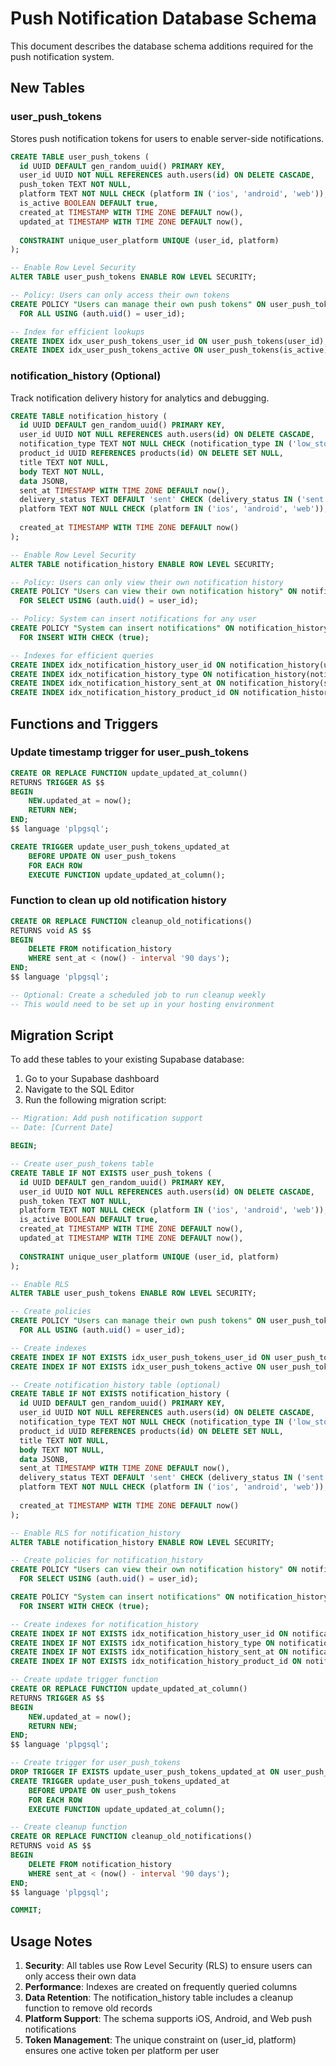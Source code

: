 # Push Notification Database Schema

This document describes the database schema additions required for the push notification system.

## New Tables

### user_push_tokens
Stores push notification tokens for users to enable server-side notifications.

```sql
CREATE TABLE user_push_tokens (
  id UUID DEFAULT gen_random_uuid() PRIMARY KEY,
  user_id UUID NOT NULL REFERENCES auth.users(id) ON DELETE CASCADE,
  push_token TEXT NOT NULL,
  platform TEXT NOT NULL CHECK (platform IN ('ios', 'android', 'web')),
  is_active BOOLEAN DEFAULT true,
  created_at TIMESTAMP WITH TIME ZONE DEFAULT now(),
  updated_at TIMESTAMP WITH TIME ZONE DEFAULT now(),
  
  CONSTRAINT unique_user_platform UNIQUE (user_id, platform)
);

-- Enable Row Level Security
ALTER TABLE user_push_tokens ENABLE ROW LEVEL SECURITY;

-- Policy: Users can only access their own tokens
CREATE POLICY "Users can manage their own push tokens" ON user_push_tokens
  FOR ALL USING (auth.uid() = user_id);

-- Index for efficient lookups
CREATE INDEX idx_user_push_tokens_user_id ON user_push_tokens(user_id);
CREATE INDEX idx_user_push_tokens_active ON user_push_tokens(is_active) WHERE is_active = true;
```

### notification_history (Optional)
Track notification delivery history for analytics and debugging.

```sql
CREATE TABLE notification_history (
  id UUID DEFAULT gen_random_uuid() PRIMARY KEY,
  user_id UUID NOT NULL REFERENCES auth.users(id) ON DELETE CASCADE,
  notification_type TEXT NOT NULL CHECK (notification_type IN ('low_stock', 'out_of_stock', 'urgent_message')),
  product_id UUID REFERENCES products(id) ON DELETE SET NULL,
  title TEXT NOT NULL,
  body TEXT NOT NULL,
  data JSONB,
  sent_at TIMESTAMP WITH TIME ZONE DEFAULT now(),
  delivery_status TEXT DEFAULT 'sent' CHECK (delivery_status IN ('sent', 'delivered', 'failed')),
  platform TEXT NOT NULL CHECK (platform IN ('ios', 'android', 'web')),
  
  created_at TIMESTAMP WITH TIME ZONE DEFAULT now()
);

-- Enable Row Level Security
ALTER TABLE notification_history ENABLE ROW LEVEL SECURITY;

-- Policy: Users can only view their own notification history
CREATE POLICY "Users can view their own notification history" ON notification_history
  FOR SELECT USING (auth.uid() = user_id);

-- Policy: System can insert notifications for any user
CREATE POLICY "System can insert notifications" ON notification_history
  FOR INSERT WITH CHECK (true);

-- Indexes for efficient queries
CREATE INDEX idx_notification_history_user_id ON notification_history(user_id);
CREATE INDEX idx_notification_history_type ON notification_history(notification_type);
CREATE INDEX idx_notification_history_sent_at ON notification_history(sent_at);
CREATE INDEX idx_notification_history_product_id ON notification_history(product_id) WHERE product_id IS NOT NULL;
```

## Functions and Triggers

### Update timestamp trigger for user_push_tokens
```sql
CREATE OR REPLACE FUNCTION update_updated_at_column()
RETURNS TRIGGER AS $$
BEGIN
    NEW.updated_at = now();
    RETURN NEW;
END;
$$ language 'plpgsql';

CREATE TRIGGER update_user_push_tokens_updated_at 
    BEFORE UPDATE ON user_push_tokens 
    FOR EACH ROW 
    EXECUTE FUNCTION update_updated_at_column();
```

### Function to clean up old notification history
```sql
CREATE OR REPLACE FUNCTION cleanup_old_notifications()
RETURNS void AS $$
BEGIN
    DELETE FROM notification_history 
    WHERE sent_at < (now() - interval '90 days');
END;
$$ language 'plpgsql';

-- Optional: Create a scheduled job to run cleanup weekly
-- This would need to be set up in your hosting environment
```

## Migration Script

To add these tables to your existing Supabase database:

1. Go to your Supabase dashboard
2. Navigate to the SQL Editor
3. Run the following migration script:

```sql
-- Migration: Add push notification support
-- Date: [Current Date]

BEGIN;

-- Create user_push_tokens table
CREATE TABLE IF NOT EXISTS user_push_tokens (
  id UUID DEFAULT gen_random_uuid() PRIMARY KEY,
  user_id UUID NOT NULL REFERENCES auth.users(id) ON DELETE CASCADE,
  push_token TEXT NOT NULL,
  platform TEXT NOT NULL CHECK (platform IN ('ios', 'android', 'web')),
  is_active BOOLEAN DEFAULT true,
  created_at TIMESTAMP WITH TIME ZONE DEFAULT now(),
  updated_at TIMESTAMP WITH TIME ZONE DEFAULT now(),
  
  CONSTRAINT unique_user_platform UNIQUE (user_id, platform)
);

-- Enable RLS
ALTER TABLE user_push_tokens ENABLE ROW LEVEL SECURITY;

-- Create policies
CREATE POLICY "Users can manage their own push tokens" ON user_push_tokens
  FOR ALL USING (auth.uid() = user_id);

-- Create indexes
CREATE INDEX IF NOT EXISTS idx_user_push_tokens_user_id ON user_push_tokens(user_id);
CREATE INDEX IF NOT EXISTS idx_user_push_tokens_active ON user_push_tokens(is_active) WHERE is_active = true;

-- Create notification_history table (optional)
CREATE TABLE IF NOT EXISTS notification_history (
  id UUID DEFAULT gen_random_uuid() PRIMARY KEY,
  user_id UUID NOT NULL REFERENCES auth.users(id) ON DELETE CASCADE,
  notification_type TEXT NOT NULL CHECK (notification_type IN ('low_stock', 'out_of_stock', 'urgent_message')),
  product_id UUID REFERENCES products(id) ON DELETE SET NULL,
  title TEXT NOT NULL,
  body TEXT NOT NULL,
  data JSONB,
  sent_at TIMESTAMP WITH TIME ZONE DEFAULT now(),
  delivery_status TEXT DEFAULT 'sent' CHECK (delivery_status IN ('sent', 'delivered', 'failed')),
  platform TEXT NOT NULL CHECK (platform IN ('ios', 'android', 'web')),
  
  created_at TIMESTAMP WITH TIME ZONE DEFAULT now()
);

-- Enable RLS for notification_history
ALTER TABLE notification_history ENABLE ROW LEVEL SECURITY;

-- Create policies for notification_history
CREATE POLICY "Users can view their own notification history" ON notification_history
  FOR SELECT USING (auth.uid() = user_id);

CREATE POLICY "System can insert notifications" ON notification_history
  FOR INSERT WITH CHECK (true);

-- Create indexes for notification_history
CREATE INDEX IF NOT EXISTS idx_notification_history_user_id ON notification_history(user_id);
CREATE INDEX IF NOT EXISTS idx_notification_history_type ON notification_history(notification_type);
CREATE INDEX IF NOT EXISTS idx_notification_history_sent_at ON notification_history(sent_at);
CREATE INDEX IF NOT EXISTS idx_notification_history_product_id ON notification_history(product_id) WHERE product_id IS NOT NULL;

-- Create update trigger function
CREATE OR REPLACE FUNCTION update_updated_at_column()
RETURNS TRIGGER AS $$
BEGIN
    NEW.updated_at = now();
    RETURN NEW;
END;
$$ language 'plpgsql';

-- Create trigger for user_push_tokens
DROP TRIGGER IF EXISTS update_user_push_tokens_updated_at ON user_push_tokens;
CREATE TRIGGER update_user_push_tokens_updated_at 
    BEFORE UPDATE ON user_push_tokens 
    FOR EACH ROW 
    EXECUTE FUNCTION update_updated_at_column();

-- Create cleanup function
CREATE OR REPLACE FUNCTION cleanup_old_notifications()
RETURNS void AS $$
BEGIN
    DELETE FROM notification_history 
    WHERE sent_at < (now() - interval '90 days');
END;
$$ language 'plpgsql';

COMMIT;
```

## Usage Notes

1. **Security**: All tables use Row Level Security (RLS) to ensure users can only access their own data
2. **Performance**: Indexes are created on frequently queried columns
3. **Data Retention**: The notification_history table includes a cleanup function to remove old records
4. **Platform Support**: The schema supports iOS, Android, and Web push notifications
5. **Token Management**: The unique constraint on (user_id, platform) ensures one active token per platform per user